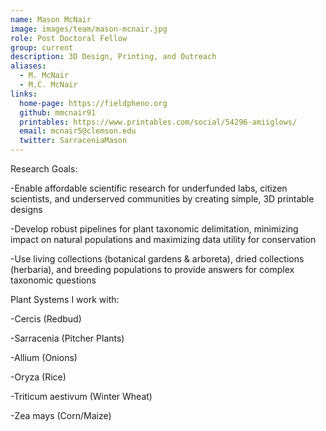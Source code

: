 ```yaml
---
name: Mason McNair
image: images/team/mason-mcnair.jpg
role: Post Doctoral Fellow
group: current
description: 3D Design, Printing, and Outreach
aliases:
  - M. McNair
  - M.C. McNair
links:
  home-page: https://fieldpheno.org
  github: mmcnair91
  printables: https://www.printables.com/social/54296-amiiglows/
  email: mcnair5@clemson.edu
  twitter: SarraceniaMason
---
```


Research Goals: 

-Enable affordable scientific research for underfunded labs, citizen scientists, and underserved communities by creating simple, 3D printable designs

-Develop robust pipelines for plant taxonomic delimitation, minimizing impact on natural populations and maximizing data utility for conservation

-Use living collections (botanical gardens & arboreta), dried collections (herbaria), and breeding populations to provide answers for complex taxonomic questions
  
Plant Systems I work with:

-Cercis (Redbud)

-Sarracenia (Pitcher Plants)

-Allium (Onions)

-Oryza (Rice)

-Triticum aestivum (Winter Wheat)

-Zea mays (Corn/Maize)
